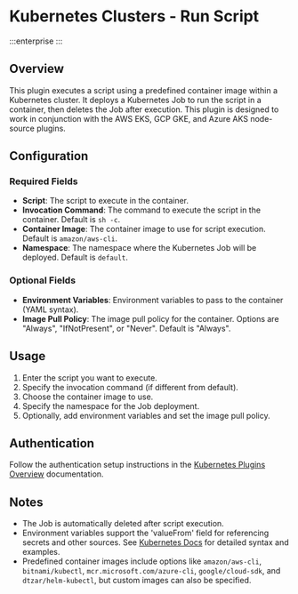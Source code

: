 # Kubernetes Clusters - Run Script
:::enterprise
:::

## Overview

This plugin executes a script using a predefined container image within a Kubernetes cluster. It deploys a Kubernetes Job to run the script in a container, then deletes the Job after execution. This plugin is designed to work in conjunction with the AWS EKS, GCP GKE, and Azure AKS node-source plugins.

## Configuration

### Required Fields

* **Script**: The script to execute in the container.
* **Invocation Command**: The command to execute the script in the container. Default is `sh -c`.
* **Container Image**: The container image to use for script execution. Default is `amazon/aws-cli`.
* **Namespace**: The namespace where the Kubernetes Job will be deployed. Default is `default`.

### Optional Fields

* **Environment Variables**: Environment variables to pass to the container (YAML syntax).
* **Image Pull Policy**: The image pull policy for the container. Options are "Always", "IfNotPresent", or "Never". Default is "Always".

## Usage

1. Enter the script you want to execute.
2. Specify the invocation command (if different from default).
3. Choose the container image to use.
4. Specify the namespace for the Job deployment.
5. Optionally, add environment variables and set the image pull policy.

## Authentication

Follow the authentication setup instructions in the [Kubernetes Plugins Overview](/manual/plugins/kubernetes-plugins-overview) documentation.

## Notes

- The Job is automatically deleted after script execution.
- Environment variables support the 'valueFrom' field for referencing secrets and other sources. See [Kubernetes Docs](https://kubernetes.io/docs/tasks/inject-data-application/define-environment-variable-container/) for detailed syntax and examples.
- Predefined container images include options like `amazon/aws-cli`, `bitnami/kubectl`, `mcr.microsoft.com/azure-cli`, `google/cloud-sdk`, and `dtzar/helm-kubectl`, but custom images can also be specified.
